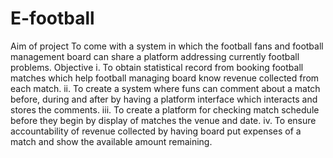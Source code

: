# E-football
Aim of project
To come with a system in which the football fans and football management board can share a platform addressing currently football problems.
Objective
i.	To obtain statistical record from booking football matches which help football managing board know revenue collected from each match.
ii.	To create a system where funs can comment about a match before, during and after by having a platform interface which interacts and stores the comments.
iii.	To create a platform for checking match schedule before they begin by display of matches the venue and date.
iv.	To ensure accountability of revenue collected by having board put expenses of a match and show the available amount remaining.
